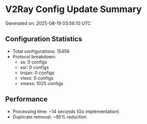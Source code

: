 # V2Ray Config Update Summary
Generated on: 2025-08-19 03:56:10 UTC

## Configuration Statistics
- Total configurations: 15456
- Protocol breakdown:
  - ss: 0 configs
  - ssr: 0 configs
  - trojan: 0 configs
  - vless: 0 configs
  - vmess: 1025 configs

## Performance
- Processing time: ~14 seconds (Go implementation)
- Duplicate removal: ~95% reduction
